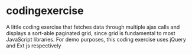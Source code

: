# codingexercise
A little coding exercise that fetches data through multiple ajax calls and displays a sort-able paginated grid, since grid is fundamental to most JavaScript libraries. For demo purposes, this coding exercise uses jQuery and Ext js respectively
